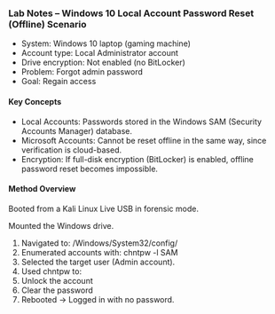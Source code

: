 ### Lab Notes – Windows 10 Local Account Password Reset (Offline) Scenario



* System: Windows 10 laptop (gaming machine)
* Account type: Local Administrator account
* Drive encryption:  Not enabled (no BitLocker)
* Problem: Forgot admin password
* Goal: Regain access



#### Key Concepts



* Local Accounts: Passwords stored in the Windows SAM (Security Accounts Manager) database.
* Microsoft Accounts: Cannot be reset offline in the same way, since verification is cloud-based.
* Encryption: If full-disk encryption (BitLocker) is enabled, offline password reset becomes impossible.



#### Method Overview



Booted from a Kali Linux Live USB in forensic mode.



Mounted the Windows drive.



1. Navigated to: /Windows/System32/config/
2. Enumerated accounts with: chntpw -l SAM
3. Selected the target user (Admin account).
4. Used chntpw to:
5. Unlock the account
6. Clear the password
7. Rebooted → Logged in with no password.

